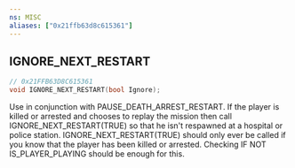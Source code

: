 ```yaml
---
ns: MISC
aliases: ["0x21ffb63d8c615361"]
---
```

## IGNORE_NEXT_RESTART

```c
// 0x21FFB63D8C615361
void IGNORE_NEXT_RESTART(bool Ignore);
```

Use in conjunction with PAUSE_DEATH_ARREST_RESTART. If the player is killed or arrested and chooses to replay the mission then call IGNORE_NEXT_RESTART(TRUE) so that he isn't respawned at a hospital or police station. IGNORE_NEXT_RESTART(TRUE) should only ever be called if you know that the player has been killed or arrested. Checking IF NOT IS_PLAYER_PLAYING should be enough for this.

